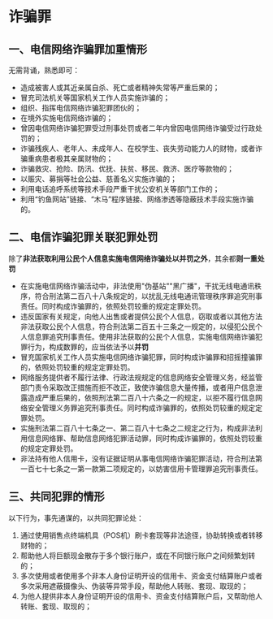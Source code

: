 # 诈骗罪
## 一、电信网络诈骗罪加重情形
无需背诵，熟悉即可：
- 造成被害人或其近亲属自杀、死亡或者精神失常等严重后果的；
- 冒充司法机关等国家机关工作人员实施诈骗的；
- 组织、指挥电信网络诈骗犯罪团伙的；
- 在境外实施电信网络诈骗的；
- 曾因电信网络诈骗犯罪受过刑事处罚或者二年内曾因电信网络诈骗受过行政处罚的；
- 诈骗残疾人、老年人、未成年人、在校学生、丧失劳动能力人的财物，或者诈骗重病患者极其亲属财物的；
- 诈骗救灾、抢险、防汛、优抚、扶贫、移民、救济、医疗等款物的；
- 以赈灾、募捐等社会公益、慈善名义实施诈骗的；
- 利用电话追呼系统等技术手段严重干扰公安机关等部门工作的；
- 利用“钓鱼网站”链接、“木马”程序链接、网络渗透等隐蔽技术手段实施诈骗的。
## 二、电信诈骗犯罪关联犯罪处罚
除了**非法获取利用公民个人信息实施电信网络诈骗处以并罚之外**，其余都**则一重处罚**
- 在实施电信网络诈骗活动中，非法使用"伪基站""黑广播"，干扰无线电通讯秩序，符合刑法第二百八十八条规定的，以扰乱无线电通讯管理秩序罪追究刑事责任。同时构成诈骗罪的，依照处罚较重的规定定罪处罚。
- 违反国家有关规定，向他人出售或者提供公民个人信息，窃取或者以其他方法非法获取公民个人信息，符合刑法第二百五十三条之一规定的，以侵犯公民个人信息罪追究刑事责任。使用非法获取的公民个人信息，实施电信网络诈骗犯罪行为，构成数罪的，应当依法予以**并罚**
- 冒充国家机关工作人员实施电信网络诈骗犯罪，同时构成诈骗罪和招摇撞骗罪的，依照处罚较重的规定定罪处罚。
- 网络服务提供者不履行法律、行政法规规定的信息网络安全管理义务，经监管部门责令采取改正措施而拒不改正，致使诈骗信息大量传播，或者用户信息泄露造成严重后果的，依照刑法第二百八十六条之一的规定，以拒不履行信息网络安全管理义务罪追究刑事责任。同时构成诈骗罪的，依照处罚较重的规定定罪处罚。
- 实施刑法第二百八十七条之一、第二百八十七条之二规定之行为，构成非法利用信息网络罪、帮助信息网络犯罪活动罪，同时构成诈骗罪的，依照处罚较重的规定定罪处罚。
- 非法持有他人信用卡，没有证据证明从事电信网络诈骗犯罪活动，符合刑法第一百七十七条之一第一款第二项规定的，以妨害信用卡管理罪追究刑事责任。
## 三、共同犯罪的情形
以下行为，事先通谋的，以共同犯罪论处：
1. 通过使用销售点终端机具（POS机）刷卡套现等非法途径，协助转换或者转移财物的；
2. 帮助他人将巨额现金散存于多个银行账户，或在不同银行账户之间频繁划转的；
3. 多次使用或者使用多个非本人身份证明开设的信用卡、资金支付结算账户或者多次采用遮蔽摄像头、伪装等异常手段，帮助他人转账、套现、取现的；
4. 为他人提供非本人身份证明开设的信用卡、资金支付结算账户后，又帮助他人转账、套现、取现的；
